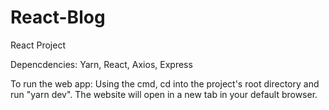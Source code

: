 # React-Blog
React Project

Depencdencies: 
Yarn, React, Axios, Express

To run the web app: 
Using the cmd, cd into the project's root directory and run "yarn dev". The website will open in a new tab in your default browser.
